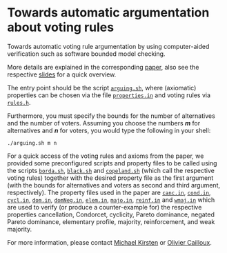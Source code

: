 # Towards automatic argumentation about voting rules

Towards automatic voting rule argumentation by using computer-aided verification such as software bounded model checking.

More details are explained in the corresponding [paper](https://formal.iti.kit.edu/biblio/?lang=en&key=KirstenCailloux2018), also see the respective [slides](https://github.com/oliviercailloux/voting-rule-argumentation-pres) for a quick overview.

The entry point should be the script [``arguing.sh``](arguing.sh), where (axiomatic) properties can be chosen via the file [``properties.in``](properties.in)
and voting rules via [``rules.h``](rules.h).

Furthermore, you must specify the bounds for the number of alternatives and the number of voters.
Assuming you choose the numbers **_m_** for alternatives and **_n_** for voters, you would type the following in your shell:

```
./arguing.sh m n
```

For a quick access of the voting rules and axioms from the paper, we provided some preconfigured scripts and property files
to be called using the scripts [``borda.sh``](borda.sh), [``black.sh``](black.sh) and [``copeland.sh``](copeland.sh) (which call the respective voting rules)
together with the desired property file as the first argument (with the bounds for alternatives and voters as second and third argument, respectively).
The property files used in the paper are [``canc.in``](canc.in), [``cond.in``](cond.in), [``cycl.in``](cycl.in), [``dom.in``](dom.in),
[``domNeg.in``](domNeg.in), [``elem.in``](elem.in), [``majo.in``](majo.in), [``reinf.in``](reinf.in) and [``wmaj.in``](wmaj.in) which are used to verify
(or produce a counter-example for) the respective properties cancellation, Condorcet, cyclicity, Pareto dominance, negated Pareto dominance,
elementary profile, majority, reinforcement, and weak majority.


For more information, please contact [Michael Kirsten](https://formal.iti.kit.edu/~kirsten/?lang=en)
or [Olivier Cailloux](https://www.lamsade.dauphine.fr/~ocailloux/).
